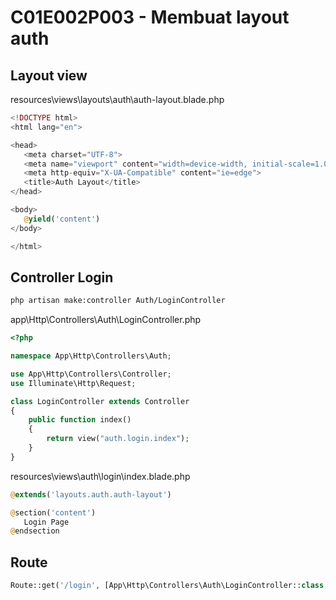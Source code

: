 # C01E002P003 - Membuat layout auth

## Layout view

resources\views\layouts\auth\auth-layout.blade.php

```php
<!DOCTYPE html>
<html lang="en">

<head>
   <meta charset="UTF-8">
   <meta name="viewport" content="width=device-width, initial-scale=1.0">
   <meta http-equiv="X-UA-Compatible" content="ie=edge">
   <title>Auth Layout</title>
</head>

<body>
   @yield('content')
</body>

</html>
```

## Controller Login

```bash
php artisan make:controller Auth/LoginController
```

app\Http\Controllers\Auth\LoginController.php

```php
<?php

namespace App\Http\Controllers\Auth;

use App\Http\Controllers\Controller;
use Illuminate\Http\Request;

class LoginController extends Controller
{
    public function index()
    {
        return view("auth.login.index");
    }
}
```

resources\views\auth\login\index.blade.php

```php
@extends('layouts.auth.auth-layout')

@section('content')
   Login Page
@endsection
```

## Route

```php
Route::get('/login', [App\Http\Controllers\Auth\LoginController::class, 'index'])->name('auth.login');
```


